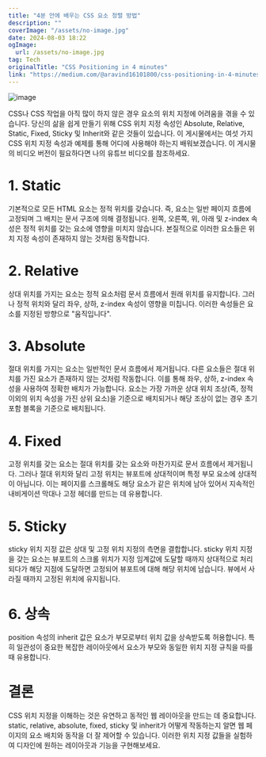 ```yaml
---
title: "4분 안에 배우는 CSS 요소 정렬 방법"
description: ""
coverImage: "/assets/no-image.jpg"
date: 2024-08-03 18:22
ogImage: 
  url: /assets/no-image.jpg
tag: Tech
originalTitle: "CSS Positioning in 4 minutes"
link: "https://medium.com/@aravind16101800/css-positioning-in-4-minutes-e15f798c26c6"
---
```




![image](https://miro.medium.com/v2/resize:fit:692/1*LwYwQwvunsVYyr75FeslvA.gif)

CSS나 CSS 작업을 아직 많이 하지 않은 경우 요소의 위치 지정에 어려움을 겪을 수 있습니다. 당신의 삶을 쉽게 만들기 위해 CSS 위치 지정 속성인 Absolute, Relative, Static, Fixed, Sticky 및 Inherit와 같은 것들이 있습니다. 이 게시물에서는 여섯 가지 CSS 위치 지정 속성과 예제를 통해 어디에 사용해야 하는지 배워보겠습니다. 이 게시물의 비디오 버전이 필요하다면 나의 유튜브 비디오를 참조하세요.

# 1. Static

기본적으로 모든 HTML 요소는 정적 위치를 갖습니다. 즉, 요소는 일반 페이지 흐름에 고정되며 그 배치는 문서 구조에 의해 결정됩니다. 왼쪽, 오른쪽, 위, 아래 및 z-index 속성은 정적 위치를 갖는 요소에 영향을 미치지 않습니다. 본질적으로 이러한 요소들은 위치 지정 속성이 존재하지 않는 것처럼 동작합니다.


<div class="content-ad"></div>

# 2. Relative

상대 위치를 가지는 요소는 정적 요소처럼 문서 흐름에서 원래 위치를 유지합니다. 그러나 정적 위치와 달리 좌우, 상하, z-index 속성이 영향을 미칩니다. 이러한 속성들은 요소를 지정된 방향으로 "움직입니다".

# 3. Absolute

절대 위치를 가지는 요소는 일반적인 문서 흐름에서 제거됩니다. 다른 요소들은 절대 위치를 가진 요소가 존재하지 않는 것처럼 작동합니다. 이를 통해 좌우, 상하, z-index 속성을 사용하여 정확한 배치가 가능합니다. 요소는 가장 가까운 상대 위치 조상(즉, 정적 이외의 위치 속성을 가진 상위 요소)을 기준으로 배치되거나 해당 조상이 없는 경우 초기 포함 블록을 기준으로 배치됩니다.

<div class="content-ad"></div>

# 4. Fixed

고정 위치를 갖는 요소는 절대 위치를 갖는 요소와 마찬가지로 문서 흐름에서 제거됩니다. 그러나 절대 위치와 달리 고정 위치는 뷰포트에 상대적이며 특정 부모 요소에 상대적이 아닙니다. 이는 페이지를 스크롤해도 해당 요소가 같은 위치에 남아 있어서 지속적인 내비게이션 막대나 고정 헤더를 만드는 데 유용합니다.

# 5. Sticky

sticky 위치 지정 값은 상대 및 고정 위치 지정의 측면을 결합합니다. sticky 위치 지정을 갖는 요소는 뷰포트의 스크롤 위치가 지정 임계값에 도달할 때까지 상대적으로 처리되다가 해당 지점에 도달하면 고정되어 뷰포트에 대해 해당 위치에 남습니다. 뷰에서 사라질 때까지 고정된 위치에 유지됩니다.

<div class="content-ad"></div>

# 6. 상속

position 속성의 inherit 값은 요소가 부모로부터 위치 값을 상속받도록 허용합니다. 특히 일관성이 중요한 복잡한 레이아웃에서 요소가 부모와 동일한 위치 지정 규칙을 따를 때 유용합니다.

# 결론

CSS 위치 지정을 이해하는 것은 유연하고 동적인 웹 레이아웃을 만드는 데 중요합니다. static, relative, absolute, fixed, sticky 및 inherit가 어떻게 작동하는지 알면 웹 페이지의 요소 배치와 동작을 더 잘 제어할 수 있습니다. 이러한 위치 지정 값들을 실험하여 디자인에 원하는 레이아웃과 기능을 구현해보세요.